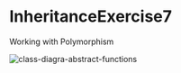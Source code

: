 # InheritanceExercise7
Working with Polymorphism

![class-diagra-abstract-functions](https://user-images.githubusercontent.com/22635013/130622677-c7cc3577-096f-4b7a-b057-67c6bfe586d7.png)